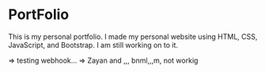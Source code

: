 # PortFolio
This is my personal portfolio. I made my personal website using HTML, CSS, JavaScript, and Bootstrap.
I am still working on to it.

=> testing webhook...
=> Zayan and ,,,
bnml,,,m,
not workig


